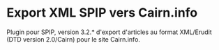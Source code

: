 # Export XML SPIP vers Cairn.info

Plugin pour SPIP, version 3.2.* d'export d'articles au format XML/Erudit (DTD version 2.0/Cairn) pour le site Cairn.info.
